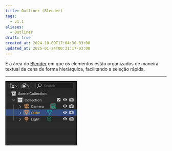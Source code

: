 ```yaml
---
title: Outliner (Blender)
tags:
  - v1.1
aliases:
  - Outliner
draft: true
created_at: 2024-10-09T17:04:30-03:00
updated_at: 2025-01-24T00:31:17-03:00
---
```


É a área do [Blender](content/entrada/2024/07/26/Blender.md) em que os elementos estão organizados de maneira textual da cena de forma hierárquica, facilitando a seleção rápida.

---

![Outliner assim que o blender é aberto pela primeira vez](assets/images/2024/Blender_Outliner.png)
